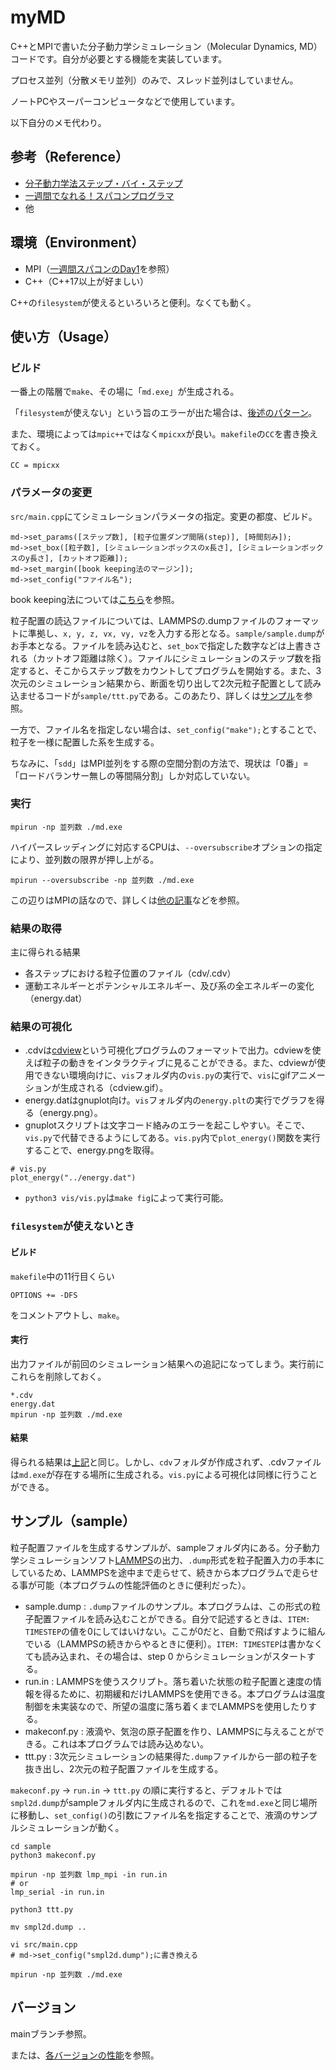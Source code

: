 # myMD
C++とMPIで書いた分子動力学シミュレーション（Molecular Dynamics, MD）コードです。自分が必要とする機能を実装しています。

プロセス並列（分散メモリ並列）のみで、スレッド並列はしていません。

ノートPCやスーパーコンピュータなどで使用しています。

以下自分のメモ代わり。

## 参考（Reference）

- [分子動力学法ステップ・バイ・ステップ][1]
- [一週間でなれる！スパコンプログラマ][2]
- 他

[1]:https://github.com/kaityo256/mdstep
[2]:https://github.com/kaityo256/sevendayshpc
[3]:https://github.com/kaityo256/sevendayshpc/blob/main/day1/README.md
[4]:https://polymer.apphy.u-fukui.ac.jp/~koishi/cdview.php
[5]:https://qiita.com/kaityo256/items/cfacbf6f1136de63bd97
[6]:https://www.lammps.org/



## 環境（Environment）

- MPI（[一週間スパコンのDay1][3]を参照）
- C++（C++17以上が好ましい）

C++の`filesystem`が使えるといろいろと便利。なくても動く。



## 使い方（Usage）
### ビルド
一番上の階層で`make`、その場に「`md.exe`」が生成される。

「`filesystem`が使えない」という旨のエラーが出た場合は、[後述のパターン](#filesystemが使えないとき)。

また、環境によっては`mpic++`ではなく`mpicxx`が良い。`makefile`の`CC`を書き換えておく。
```
CC = mpicxx
```

### パラメータの変更
`src/main.cpp`にてシミュレーションパラメータの指定。変更の都度、ビルド。
```
md->set_params([ステップ数], [粒子位置ダンプ間隔(step)], [時間刻み]);
md->set_box([粒子数], [シミュレーションボックスのx長さ], [シミュレーションボックスのy長さ], [カットオフ距離]);
md->set_margin([book keeping法のマージン]);
md->set_config("ファイル名");
```
book keeping法については[こちら][5]を参照。

粒子配置の読込ファイルについては、LAMMPSの.dumpファイルのフォーマットに準拠し、`x, y, z, vx, vy, vz`を入力する形となる。`sample/sample.dump`がお手本となる。ファイルを読み込むと、`set_box`で指定した数字などは上書きされる（カットオフ距離は除く）。ファイルにシミュレーションのステップ数を指定すると、そこからステップ数をカウントしてプログラムを開始する。また、3次元のシミュレーション結果から、断面を切り出して2次元粒子配置として読み込ませるコードが`sample/ttt.py`である。このあたり、詳しくは[サンプル](#サンプルsample)を参照。

一方で、ファイル名を指定しない場合は、`set_config("make");`とすることで、粒子を一様に配置した系を生成する。

ちなみに、「`sdd`」はMPI並列をする際の空間分割の方法で、現状は「0番」=「ロードバランサー無しの等間隔分割」しか対応していない。

### 実行
```
mpirun -np 並列数 ./md.exe
```
ハイパースレッディングに対応するCPUは、`--oversubscribe`オプションの指定により、並列数の限界が押し上がる。
```
mpirun --oversubscribe -np 並列数 ./md.exe
```
この辺りはMPIの話なので、詳しくは[他の記事][2]などを参照。

### 結果の取得
主に得られる結果
- 各ステップにおける粒子位置のファイル（cdv/.cdv）
- 運動エネルギーとポテンシャルエネルギー、及び系の全エネルギーの変化（energy.dat）

### 結果の可視化
- .cdvは[cdview][4]という可視化プログラムのフォーマットで出力。cdviewを使えば粒子の動きをインタラクティブに見ることができる。また、cdviewが使用できない環境向けに、`vis`フォルダ内の`vis.py`の実行で、`vis`にgifアニメーションが生成される（cdview.gif）。
- energy.datはgnuplot向け。`vis`フォルダ内の`energy.plt`の実行でグラフを得る（energy.png）。
- gnuplotスクリプトは文字コード絡みのエラーを起こしやすい。そこで、`vis.py`で代替できるようにしてある。`vis.py`内で`plot_energy()`関数を実行することで、energy.pngを取得。
```
# vis.py
plot_energy("../energy.dat")
```
- `python3 vis/vis.py`は`make fig`によって実行可能。



### `filesystem`が使えないとき
#### ビルド
`makefile`中の11行目くらい
```
OPTIONS += -DFS
```
をコメントアウトし、`make`。
#### 実行
出力ファイルが前回のシミュレーション結果への追記になってしまう。実行前にこれらを削除しておく。
```
*.cdv
energy.dat
mpirun -np 並列数 ./md.exe
```
#### 結果
得られる結果は[上記](#結果の取得)と同じ。しかし、`cdv`フォルダが作成されず、.cdvファイルは`md.exe`が存在する場所に生成される。`vis.py`による可視化は同様に行うことができる。



## サンプル（sample）
粒子配置ファイルを生成するサンプルが、sampleフォルダ内にある。分子動力学シミュレーションソフト[LAMMPS][6]の出力、`.dump`形式を粒子配置入力の手本にしているため、LAMMPSを途中まで走らせて、続きから本プログラムで走らせる事が可能（本プログラムの性能評価のときに便利だった）。

- sample.dump : `.dump`ファイルのサンプル。本プログラムは、この形式の粒子配置ファイルを読み込むことができる。自分で記述するときは、`ITEM: TIMESTEP`の値を0にしてはいけない。ここが0だと、自動で飛ばすように組んでいる（LAMMPSの続きからやるときに便利）。`ITEM: TIMESTEP`は書かなくても読み込まれ、その場合は、step 0 からシミュレーションがスタートする。
- run.in : LAMMPSを使うスクリプト。落ち着いた状態の粒子配置と速度の情報を得るために、初期緩和だけLAMMPSを使用できる。本プログラムは温度制御を未実装なので、所望の温度に落ち着くまでLAMMPSを使用したりする。
- makeconf.py : 液滴や、気泡の原子配置を作り、LAMMPSに与えることができる。これは本プログラムでは読み込めない。
- ttt.py : 3次元シミュレーションの結果得た`.dump`ファイルから一部の粒子を抜き出し、2次元の粒子配置ファイルを生成する。

`makeconf.py` -> `run.in` -> `ttt.py` の順に実行すると、デフォルトでは`smpl2d.dump`がsampleフォルダ内に生成されるので、これを`md.exe`と同じ場所に移動し、`set_config()`の引数にファイル名を指定することで、液滴のサンプルシミュレーションが動く。
```
cd sample
python3 makeconf.py

mpirun -np 並列数 lmp_mpi -in run.in
# or 
lmp_serial -in run.in

python3 ttt.py

mv smpl2d.dump ..

vi src/main.cpp
# md->set_config("smpl2d.dump");に書き換える

mpirun -np 並列数 ./md.exe
```

## バージョン
mainブランチ参照。

または、[各バージョンの性能](doc/performance.md)を参照。
